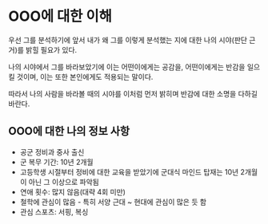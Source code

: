 # OOO에 대한 이해
우선 그를 분석하기에 앞서 내가 왜 그를 이렇게 분석했는 지에 대한 나의 시야(판단 근거)를 밝힐 필요가 있다.

나의 시야에서 그를 바라보았기에 이는 어떤이에게는 공감을, 어떤이에게는 반감을 일으킬 것이며, 이는 또한 본인에게도 적용되는 말이다.

따라서 나의 사람을 바라볼 때의 시야를 이처럼 먼저 밝히며 반감에 대한 소명을 다하길 바란다.

## OOO에 대한 나의 정보 사항
- 공군 정비과 중사 출신
- 군 복무 기간: 10년 2개월
- 고등학생 시절부터 정비에 대한 교육을 받았기에 군대식 마인드 탑재는 10년 2개월이 아닌 그 이상으로 파악됨
- 연애 횟수: 많지 않음(대략 4회 미만)
- 철학에 관심이 많음 - 특히 서양 근대 ~ 현대에 관심이 많은 듯 함
- 관심 스포츠: 서핑, 복싱